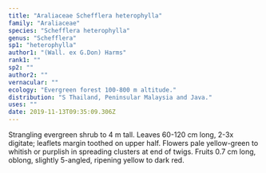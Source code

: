 ```yaml
---
title: "Araliaceae Schefflera heterophylla"
family: "Araliaceae"
species: "Schefflera heterophylla"
genus: "Schefflera"
sp1: "heterophylla"
author1: "(Wall. ex G.Don) Harms"
rank1: ""
sp2: ""
author2: ""
vernacular: ""
ecology: "Evergreen forest 100-800 m altitude."
distribution: "S Thailand, Peninsular Malaysia and Java."
uses: ""
date: 2019-11-13T09:35:09.306Z
---
```

Strangling evergreen shrub to 4 m tall. Leaves 60-120 cm long, 2-3x digitate; leaflets margin toothed on upper half. Flowers pale yellow-green to whitish or purplish in spreading clusters at end of twigs. Fruits 0.7 cm long, oblong, slightly 5-angled, ripening yellow to dark red.